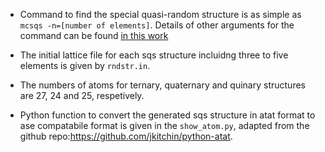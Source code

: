 - Command to find the special quasi-random structure is as simple as `mcsqs -n=[number of elements]`. 
Details of other arguments for the command can be found [in this work](https://www.sciencedirect.com/science/article/pii/S0364591613000540)

- The initial lattice file for each sqs structure incluidng three to five elements is given by `rndstr.in`.

- The numbers of atoms for ternary, quaternary and quinary structures are 27, 24 and 25, respetively.

- Python function to convert the generated sqs structure in atat format to ase compatabile format is given in the `show_atom.py`, adapted from the github repo:https://github.com/jkitchin/python-atat.
